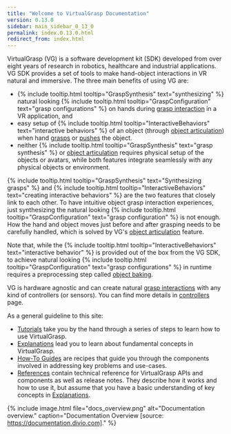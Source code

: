```yaml
---
title: "Welcome to VirtualGrasp Documentation"
version: 0.13.0
sidebar: main_sidebar_0_13_0
permalink: index.0.13.0.html
redirect_from: index.html
---
```


VirtualGrasp (VG) is a software development kit (SDK) developed from over eight years of research in robotics, healthcare and industrial applications.
VG SDK provides a set of tools to make hand-object interactions in VR natural and immersive. The three main benefits of using VG are:
* {% include tooltip.html tooltip="GraspSynthesis" text="synthesizing" %} natural looking {% include tooltip.html tooltip="GraspConfiguration" text="grasp configurations" %} on hands during [grasp interaction](grasp_interaction.0.13.0.html) in a VR application, and
* easy setup of {% include tooltip.html tooltip="InteractiveBehaviors" text="interactive behaviors" %} of an object (through [object articulation](object_articulation.0.13.0.html)) when hand [grasps](grasp_interaction.0.13.0.html) or [pushes](push_interaction.0.13.0.html) the object. 
* neither {% include tooltip.html tooltip="GraspSynthesis" text="grasp synthesis" %} or [object articulation](object_articulation.0.13.0.html) requires physical setup of the objects or avatars, while both features integrate seamlessly with any physical objects or environment.

{% include tooltip.html tooltip="GraspSynthesis" text="Synthesizing grasps" %} and {% include tooltip.html tooltip="InteractiveBehaviors" text="creating interactive behaviors" %} are the two features that closely link to each other. 
To have intuitive object grasp interaction experiences, just synthesizing the natural looking 
{% include tooltip.html tooltip="GraspConfiguration" text="grasp configuration" %} is not enough. How the hand and object moves just before and after grasping needs to be carefully handled, which is solved by VG's [object articulation](object_articulation.0.13.0.html) feature.

Note that, while the {% include tooltip.html tooltip="InteractiveBehaviors" text="interactive behavior" %} is provided out of the box from the VG SDK, 
to achieve natural looking {% include tooltip.html tooltip="GraspConfiguration" text="grasp configurations" %} in runtime
requires a preprocessing step called [object baking](object_baking.0.13.0.html).

VG is hardware agnostic and can create natural [grasp interactions](grasp_interaction.0.13.0.html) with any kind of controllers (or sensors). 
You can find more details in [controllers](controllers.0.13.0.html) page.

As a general guideline to this site:

* [Tutorials](unity_get_started_installation.0.13.0.html) take you by the hand through a series of steps to learn how to use VirtualGrasp.
* [Explanations](controllers.0.13.0.html) lead you to learn about fundamental concepts in VirtualGrasp.
* [How-To Guides](unity_component_myvirtualgrasp.0.13.0.html) are recipes that guide you through the components involved in addressing key problems and use-cases.
* [References](virtualgrasp_unityapi.0.13.0.html) contain technical reference for VirtualGrasp APIs and components as well as release notes. They describe how it works and how to use it,
 but assume that you have a basic understanding of key concepts in [Explanations](controllers.0.13.0.html).

{% include image.html file="docs_overview.png" alt="Documentation overview." caption="Documentation Overview [source: https://documentation.divio.com]." %}